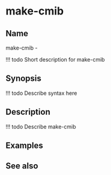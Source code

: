 

# make-cmib


## Name
make-cmib - 

<!-- prettier-ignore -->
!!! todo
     Short description for make-cmib

## Synopsis
<!-- prettier-ignore -->
!!! todo
    Describe syntax here

## Description
<!-- prettier-ignore -->
!!! todo
    Describe make-cmib

## Examples

## See also

